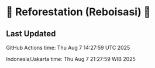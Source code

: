 
# 🌳 Reforestation (Reboisasi) 🌲

## Last Updated

GitHub Actions time: Thu Aug  7 14:27:59 UTC 2025

Indonesia/Jakarta time: Thu Aug  7 21:27:59 WIB 2025
